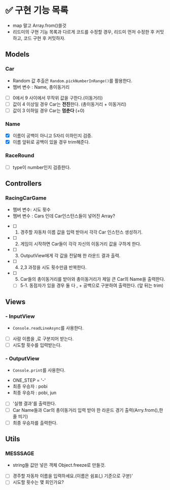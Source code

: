 # ✅ 구현 기능 목록

- map 말고 Array.from()쓸것
- 리드미의 구현 기능 목록과 다르게 코드를 수정할 경우, 리드미 먼저 수정한 후 커밋하고, 코드 구현 후 커밋하자.

## Models

### Car

- Random 값 추출은 `Random.pickNumberInRange()`를 활용한다.
- 멤버 변수 : Name, 총이동거리

* [ ] 0에서 9 사이에서 무작위 값을 구한다.(이동거리)
* [ ] 값이 4 이상일 경우 Car는 **전진**한다. (총이동거리 + 이동거리)
* [ ] 값이 3 이하일 경우 Car는 **멈춘다** (+0)

### Name

- [x] 이름이 공백이 아니고 5자리 이하인지 검증.
- [x] 이름 앞뒤로 공백이 있을 경우 trim해준다.

### RaceRound

- [ ] type이 number인지 검증한다.

## Controllers

<!-- ### RacingCarGameBuild

- [ ] -->

### RacingCarGame

- 멤버 변수: 시도 횟수
- 멤버 변수 : Cars 인데 Car인스턴스들이 넣어진 Array?

* [ ] 1. 경주할 자동차 이름 값을 입력 받아서 각각 Car 인스턴스 생성하기.
* [ ] 2. 게임이 시작하면 Car들이 각각 자신의 이동거리 값을 구하게 한다.
* [ ] 3. OutputView에게 각 값을 전달해 한 라운드 결과 출력.
* [ ] 4. 2,3 과정을 시도 횟수만큼 반복한다.
* [ ] 5. Car들의 총이동거리를 받아와 총이동거리가 제일 큰 Car의 Name을 출력한다.
  - [ ] 5-1. 동점자가 있을 경우 둘 다 , + 공백으로 구분하여 출력한다. (앞 뒤는 trim)

## Views

### - InputView

- `Console.readLineAsync`를 사용한다.

* [ ] 사람 이름을 ,로 구분지어 받는다.
* [ ] 시도할 횟수를 입력받는다.

### - OutputView

- `Console.print`를 사용한다.

* ONE_STEP = '-'
* 최종 우승자 : pobi
* 최종 우승자 : pobi, jun

- [ ] '실행 결과'를 출력한다.
- [ ] Car Name들과 Car의 총이동거리 입력 받아 한 라운드 경기 출력(Arry.from(),한 줄 띄기)
- [ ] 최종 우승자를 출력한다.

## Utils

### MESSSAGE

- string들 값만 넣은 객체 Object.freeze로 만들것.

- [ ] 경주할 자동차 이름을 입력하세요.(이름은 쉼표(,) 기준으로 구분)'
- [ ] 시도할 횟수는 몇 회인가요?
